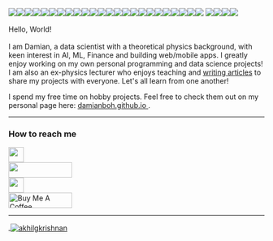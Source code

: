 <img src = "https://img.shields.io/badge/Python-3776AB?style=flat-square&logo=python&logoColor=white" /><img src = "https://img.shields.io/badge/R-276DC3?style=flat-square&logo=r&logoColor=white" /><img src = "https://img.shields.io/badge/C%2B%2B-00599C?style=flat-square&logo=c%2B%2B&logoColor=white" /><img src = "https://img.shields.io/badge/Java-ED8B00?style=flat-square&logo=java&logoColor=white" /><img src = "https://img.shields.io/badge/JavaScript-323330?style=flat-square&logo=javascript&logoColor=F7DF1E" /><img src = "https://img.shields.io/badge/css3-%231572B6.svg?style=flat-square&logo=css3&logoColor=white" /><img src = "https://img.shields.io/badge/HTML-239120?style=flat-square&logo=html5&logoColor=white" /><img src = "https://img.shields.io/badge/Dart-0175C2?style=flat-square&logo=dart&logoColor=white" /><img src = "https://img.shields.io/badge/Flutter-02569B?style=flat-square&logo=flutter&logoColor=white" /><img src = "https://img.shields.io/badge/TensorFlow-FF6F00?style=flat-square&logo=tensorflow&logoColor=white" /><img src = "https://img.shields.io/badge/scikit--learn-%23F7931E.svg?style=flat-square&logo=scikit-learn&logoColor=white" /><img src = "https://img.shields.io/badge/PyTorch-%23EE4C2C.svg?style=flat-square&logo=PyTorch&logoColor=white" /><img src = "https://img.shields.io/badge/Keras-%23D00000.svg?style=flat-square&logo=Keras&logoColor=white" /><img src = "https://img.shields.io/badge/Hadoop-222222.svg?style=flat-square&logo=apache-hadoop&logoColor=66CCFF" /><img src = "https://img.shields.io/badge/Hive-222222.svg?style=flat-square&logo=apache-hive&logoColor=FDEE21" /><img src = "https://img.shields.io/badge/Spark-E25A1C.svg?style=flat-square&logo=apache-spark&logoColor=FFFFFF" /><img src = "https://img.shields.io/badge/MySQL-00000F?style=flat-square&logo=mysql&logoColor=white" /><img src = "https://img.shields.io/badge/PostgreSQL-316192?style=flat-square&logo=postgresql&logoColor=white" /><img src = "https://img.shields.io/badge/Flask-000000?style=flat-square&logo=flask&logoColor=white" /><img src = "https://img.shields.io/badge/-Streamlit-F29111?style=flat-square&logo=streamlit&logoColor=white" /><img src = "https://img.shields.io/badge/docker-%230db7ed.svg?style=flat-square&logo=docker&logoColor=white" /><img src = "https://img.shields.io/badge/Heroku-430098?style=flat-square&logo=heroku&logoColor=white" /><img src = "https://img.shields.io/badge/Microsoft_Azure-0089D6?style=flat-square&logo=microsoft-azure&logoColor=white" /><img src = "https://img.shields.io/badge/Linux-FCC624?style=flat-square&logo=linux&logoColor=black" /> <img src = "https://img.shields.io/badge/Android-3DDC84?style=flat-square&logo=android&logoColor=white" /><img src = "https://img.shields.io/badge/Arduino-00979D?style=flat-square&logo=arduino&logoColor=white" /><img src = "https://img.shields.io/badge/Raspberry%20Pi-A22846?style=flat-square&logo=Raspberry%20Pi&logoColor=white" /><img src = "https://img.shields.io/badge/micro:bit-00ED00?style=flat-square&logo=micro:bit&logoColor=white" />

<p>
Hello, World! <br><br> I am Damian, a data scientist with a theoretical physics background, with keen interest in AI, ML, Finance and building web/mobile apps. I greatly enjoy working on my own personal programming and data science projects! I am also an ex-physics lecturer who enjoys teaching and <a href="https://medium.com/@bohmian/">writing articles</a> to share my projects with everyone. Let's all learn from one another!
</p>


I spend my free time on hobby projects. Feel free to check them out on my personal page here: [damianboh.github.io
](https://damianboh.github.io/).

<hr>
<h3> How to reach me </h3>
<div>
    <a href="https://medium.com/@bohmian" target="_blank">
        <img src="https://img.shields.io/badge/Medium-222222?style=for-the-badge&logo=medium&logoColor=white" height="30">
    </a><br>
    <a href="https://www.linkedin.com/in/damian-boh/" target="_blank">
        <img src="https://img.shields.io/badge/LinkedIn-0077B5?style=for-the-badge&logo=linkedin&logoColor=white" height="30" width="125px">
    </a><br>
    <a href="https://medium.com/@bohmian" target="_blank">
        <img src="https://img.shields.io/badge/Github Personal Page-222222?style=for-the-badge&logo=github&logoColor=white" height="30">
    </a><br>  
    <a href="https://www.buymeacoffee.com/bohmian" target="_blank">    
        <img src="https://cdn.buymeacoffee.com/buttons/default-orange.png" alt="Buy Me A Coffee" height="30" width="125"
    </a>    
</div>
<hr>

<p>&nbsp;<img align="center" src="https://github-readme-stats.vercel.app/api?username=damianboh&show_icons=true" alt="akhilgkrishnan" /></p>

